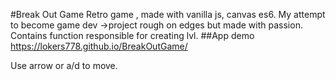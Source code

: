 #Break Out Game
Retro game , made with vanilla js, canvas es6. My attempt to become game dev ->project rough on edges but made with passion.
Contains function responsible for creating lvl.
##App demo
https://lokers778.github.io/BreakOutGame/

Use arrow or a/d to move.